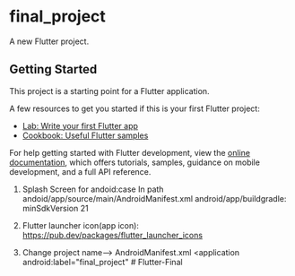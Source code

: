 # final_project

A new Flutter project.

## Getting Started

This project is a starting point for a Flutter application.

A few resources to get you started if this is your first Flutter project:

- [Lab: Write your first Flutter app](https://docs.flutter.dev/get-started/codelab)
- [Cookbook: Useful Flutter samples](https://docs.flutter.dev/cookbook)

For help getting started with Flutter development, view the
[online documentation](https://docs.flutter.dev/), which offers tutorials,
samples, guidance on mobile development, and a full API reference.

1. Splash Screen
for andoid:case
   <meta-data
   android:name="io.flutter.embedding.android.NormalTheme"
   android:resource="@style/NormalTheme"
   />
   <meta-data
   android:name="io.flutter.embedding.android.SplashScreenDrawable"
   android:resource="@drawable/launch_background"
   />
    In path andoid/app/source/main/AndroidManifest.xml
 android/app/buildgradle:
   minSdkVersion 21

2. Flutter launcher icon(app icon):
   https://pub.dev/packages/flutter_launcher_icons


3. Change project name-->
AndroidManifest.xml
<application
android:label="final_project"
#   F l u t t e r - F i n a l  
 